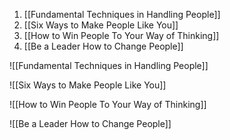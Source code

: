 1. [[Fundamental Techniques in Handling People]]
2. [[Six Ways to Make People Like You]]
3. [[How to Win People To Your Way of Thinking]]
4. [[Be a Leader How to Change People]]


![[Fundamental Techniques in Handling People]]


![[Six Ways to Make People Like You]]


![[How to Win People To Your Way of Thinking]]


![[Be a Leader How to Change People]]

